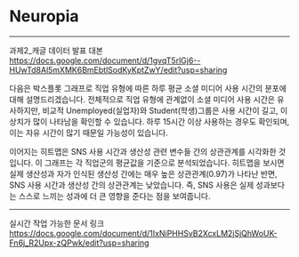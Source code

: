 # Neuropia
---

과제2_캐글 데이터 발표 대본  
https://docs.google.com/document/d/1gvqT5rlGj6--HUwTd8Al5mXMK6BmEbtlSodKyKptZwY/edit?usp=sharing   

다음은 박스플롯 그래프로 직업 유형에 따른 하루 평균 소셜 미디어 사용 시간의 분포에 대해 설명드리겠습니다.
전체적으로 직업 유형에 관계없이 소셜 미디어 사용 시간은 유사하지만,
비교적 Unemployed(실업자)와 Student(학생)그룹은 사용 시간이 길고, 이상치가 많이 나타남을 확인할 수 있습니다.
하루 15시간 이상 사용하는 경우도 확인되며, 이는 자유 시간이 많기 때문일 가능성이 있습니다.

이어지는 히트맵은 SNS 사용 시간과 생산성 관련 변수들 간의 상관관계를 시각화한 것입니다. 이 그래프는 각 직업군의 평균값을 기준으로 분석되었습니다.
히트맵을 보시면 실제 생산성과 자가 인식된 생산성 간에는 매우 높은 상관관계(0.97)가 나타난 반면, 
SNS 사용 시간과 생산성 간의 상관관계는 낮았습니다. 즉, SNS 사용은 실제 성과보다는 스스로 느끼는 성과에 더 큰 영향을 준다는 점을 보여줍니다. 

---

실시간 작업 가능한 문서 링크  
https://docs.google.com/document/d/1IxNiPHHSvB2XcxLM2jSjQhWoUK-Fn6j_R2Upx-zQPwk/edit?usp=sharing
